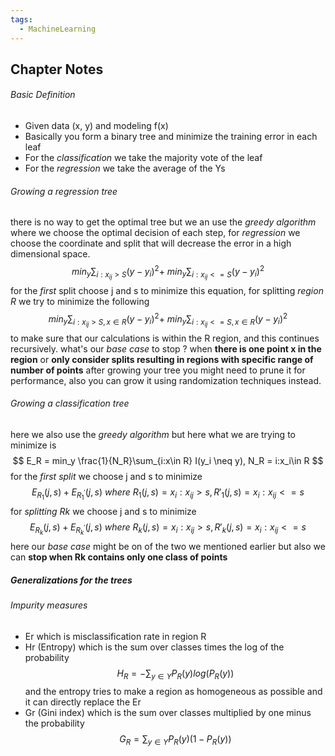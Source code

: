 ```yaml
---
tags:
  - MachineLearning
---
```

## Chapter Notes
###### Basic Definition
* Given data (x, y) and modeling f(x) 
* Basically you form a binary tree and minimize the training error in each leaf
* For the *classification* we take the majority vote of the leaf
* For the *regression* we take the average of the Ys
###### Growing a regression tree
there is no way to get the optimal tree but we an use the *greedy algorithm* where we choose the optimal decision of each step, for *regression* we choose the coordinate and split that will decrease the error in a high dimensional space.
$$
min_y \sum_{i:x_{ij} > S}(y-y_i)^2 +\ min_y \sum_{i:x_{ij} <= S}(y-y_i)^2
$$
for the *first* split choose j and s to minimize this equation, for splitting *region R* we try to minimize the following
$$
min_y \sum_{i:x_{ij} > S,x\in R}(y-y_i)^2 +\ min_y \sum_{i:x_{ij} <= S, x\in R}(y-y_i)^2
$$
to make sure that our calculations is within the R region, and this continues recursively.
what's our *base case* to stop ? when **there is one point x in the region** or **only consider splits resulting in regions with specific range of number of points**
after growing your tree you might need to prune it for performance, also you can grow it using randomization techniques instead.
###### Growing a classification tree
here we also use the *greedy algorithm* but here what we are trying to minimize is
$$
E_R = min_y \frac{1}{N_R}\sum_{i:x\in R} I(y_i \neq y), N_R = i:x_i\in R
$$
for the *first split* we choose j and s to minimize 
$$
E_{R_1}(j, s) + E_{{R_1}^{'}}(j, s)\ where\ {R_1}(j, s) = x_i : x_{ij} > s , {R'_1}(j, s) = x_i : x_{ij} <= s
$$
for *splitting Rk* we choose j and s to minimize
$$
E_{R_k}(j, s) + E_{{R_k}^{'}}(j, s)\ where\ {R_k}(j, s) = x_i : x_{ij} > s , {R'_k}(j, s) = x_i : x_{ij} <= s
$$
here our *base case* might be on of the two we mentioned earlier but also we can **stop when Rk contains only one class of points**
##### Generalizations for the trees
###### Impurity measures
* Er which is misclassification rate in region R
* Hr (Entropy) which is the sum over classes times the log of the probability $$H_R =  - \sum_{y\in Y} P_R(y)log(P_R(y)) $$
and the entropy tries to make a region as homogeneous as possible and it can directly replace the Er 
* Gr (Gini index) which is the sum over classes multiplied by one minus the probability $$G_R = \sum_{y\in Y} P_R(y)(1-P_R(y))$$
